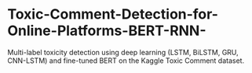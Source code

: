 # Toxic-Comment-Detection-for-Online-Platforms-BERT-RNN-
Multi-label toxicity detection using deep learning (LSTM, BiLSTM, GRU, CNN-LSTM) and fine-tuned BERT on the Kaggle Toxic Comment dataset.
